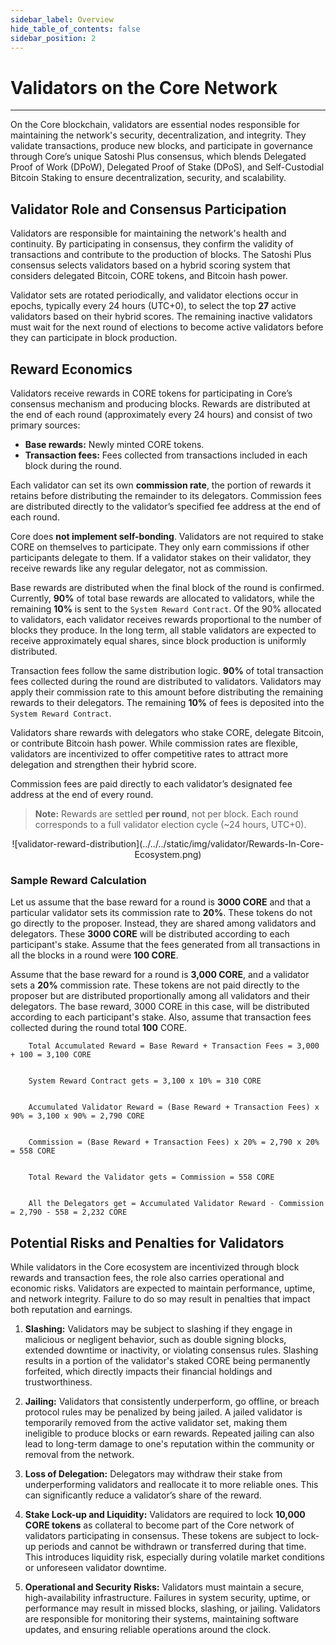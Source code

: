 ```yaml
---
sidebar_label: Overview
hide_table_of_contents: false
sidebar_position: 2
---
```


# Validators on the Core Network

---

On the Core blockchain, validators are essential nodes responsible for maintaining the network's security, decentralization, and integrity. They validate transactions, produce new blocks, and participate in governance through Core’s unique Satoshi Plus consensus, which blends Delegated Proof of Work (DPoW), Delegated Proof of Stake (DPoS), and Self-Custodial Bitcoin Staking to ensure decentralization, security, and scalability.

## Validator Role and Consensus Participation

Validators are responsible for maintaining the network's health and continuity. By participating in consensus, they confirm the validity of transactions and contribute to the production of blocks. The Satoshi Plus consensus selects validators based on a hybrid scoring system that considers delegated Bitcoin, CORE tokens, and Bitcoin hash power.

Validator sets are rotated periodically, and validator elections occur in epochs, typically every 24 hours (UTC+0), to select the top **27** active validators based on their hybrid scores. The remaining inactive validators must wait for the next round of elections to become active validators before they can participate in block production.

## Reward Economics

Validators receive rewards in CORE tokens for participating in Core’s consensus mechanism and producing blocks. Rewards are distributed at the end of each round (approximately every 24 hours) and consist of two primary sources:

- **Base rewards:** Newly minted CORE tokens.
- **Transaction fees:** Fees collected from transactions included in each block during the round.

Each validator can set its own **commission rate**, the portion of rewards it retains before distributing the remainder to its delegators. Commission fees are distributed directly to the validator’s specified fee address at the end of each round.

Core does **not implement self-bonding**. Validators are not required to stake CORE on themselves to participate. They only earn commissions if other participants delegate to them. If a validator stakes on their validator, they receive rewards like any regular delegator, not as commission.

Base rewards are distributed when the final block of the round is confirmed. Currently, **90%** of total base rewards are allocated to validators, while the remaining **10%** is sent to the `System Reward Contract`. Of the 90% allocated to validators, each validator receives rewards proportional to the number of blocks they produce. In the long term, all stable validators are expected to receive approximately equal shares, since block production is uniformly distributed.

Transaction fees follow the same distribution logic. **90%** of total transaction fees collected during the round are distributed to validators. Validators may apply their commission rate to this amount before distributing the remaining rewards to their delegators. The remaining **10%** of fees is deposited into the `System Reward Contract`.

Validators share rewards with delegators who stake CORE, delegate Bitcoin, or contribute Bitcoin hash power. While commission rates are flexible, validators are incentivized to offer competitive rates to attract more delegation and strengthen their hybrid score.

Commission fees are paid directly to each validator’s designated fee address at the end of every round.

> **Note:** Rewards are settled **per round**, not per block. Each round corresponds to a full validator election cycle (~24 hours, UTC+0).

<p align="center">
![validator-reward-distribution](../../../static/img/validator/Rewards-In-Core-Ecosystem.png)
</p>

### Sample Reward Calculation

Let us assume that the base reward for a round is **3000 CORE** and that a particular validator sets its commission rate to **20%**. These tokens do not go directly to the proposer. Instead, they are shared among validators and delegators. These **3000 CORE** will be distributed according to each participant's stake. Assume that the fees generated from all transactions in all the blocks in a round were **100 CORE**.

Assume that the base reward for a round is **3,000 CORE**, and a validator sets a **20%** commission rate. These tokens are not paid directly to the proposer but are distributed proportionally among all validators and their delegators. The base reward, 3000 CORE in this case, will be distributed according to each participant's stake. Also, assume that transaction fees collected during the round total **100** CORE.

```maths
    Total Accumulated Reward = Base Reward + Transaction Fees = 3,000 + 100 = 3,100 CORE


    System Reward Contract gets = 3,100 x 10% = 310 CORE  


    Accumulated Validator Reward = (Base Reward + Transaction Fees) x 90% = 3,100 x 90% = 2,790 CORE


    Commission = (Base Reward + Transaction Fees) x 20% = 2,790 x 20% = 558 CORE


    Total Reward the Validator gets = Commission = 558 CORE


    All the Delegators get = Accumulated Validator Reward - Commission = 2,790 - 558 = 2,232 CORE
```

## Potential Risks and Penalties for Validators

While validators in the Core ecosystem are incentivized through block rewards and transaction fees, the role also carries operational and economic risks. Validators are expected to maintain performance, uptime, and network integrity. Failure to do so may result in penalties that impact both reputation and earnings.

1. **Slashing:** Validators may be subject to slashing if they engage in malicious or negligent behavior, such as double signing blocks, extended downtime or inactivity, or violating consensus rules. Slashing results in a portion of the validator's staked CORE being permanently forfeited, which directly impacts their financial holdings and trustworthiness.

2. **Jailing:** Validators that consistently underperform, go offline, or breach protocol rules may be penalized by being jailed. A jailed validator is temporarily removed from the active validator set, making them ineligible to produce blocks or earn rewards. Repeated jailing can also lead to long-term damage to one's reputation within the community or removal from the network.

3. **Loss of Delegation:** Delegators may withdraw their stake from underperforming validators and reallocate it to more reliable ones. This can significantly reduce a validator’s share of the reward.

4. **Stake Lock-up and Liquidity:** Validators are required to lock **10,000 CORE tokens** as collateral to become part of the Core network of validators participating in consensus. These tokens are subject to lock-up periods and cannot be withdrawn or transferred during that time. This introduces liquidity risk, especially during volatile market conditions or unforeseen validator downtime.

5. **Operational and Security Risks:** Validators must maintain a secure, high-availability infrastructure. Failures in system security, uptime, or performance may result in missed blocks, slashing, or jailing. Validators are responsible for monitoring their systems, maintaining software updates, and ensuring reliable operations around the clock.